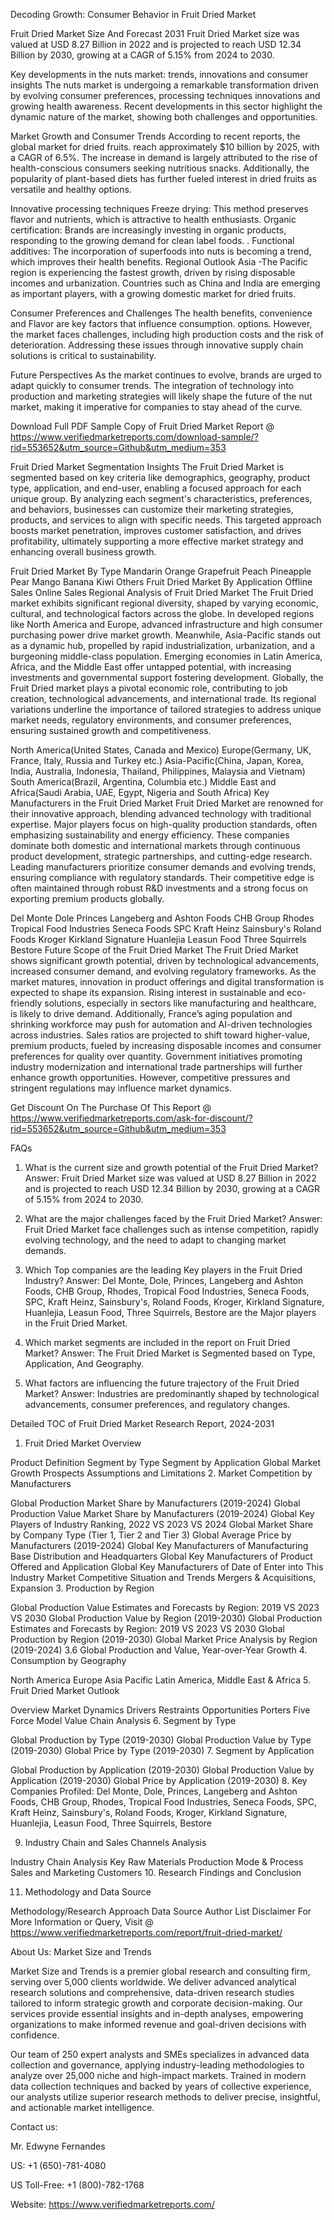 Decoding Growth: Consumer Behavior in Fruit Dried Market


Fruit Dried Market Size And Forecast 2031
Fruit Dried Market size was valued at USD 8.27 Billion in 2022 and is projected to reach USD 12.34 Billion by 2030, growing at a CAGR of 5.15% from 2024 to 2030.

Key developments in the nuts market: trends, innovations and consumer insights
The nuts market is undergoing a remarkable transformation driven by evolving consumer preferences, processing techniques innovations and growing health awareness. Recent developments in this sector highlight the dynamic nature of the market, showing both challenges and opportunities.

Market Growth and Consumer Trends
According to recent reports, the global market for dried fruits. reach approximately $10 billion by 2025, with a CAGR of 6.5%. The increase in demand is largely attributed to the rise of health-conscious consumers seeking nutritious snacks. Additionally, the popularity of plant-based diets has further fueled interest in dried fruits as versatile and healthy options.

Innovative processing techniques
Freeze drying: This method preserves flavor and nutrients, which is attractive to health enthusiasts.
Organic certification: Brands are increasingly investing in organic products, responding to the growing demand for clean label foods. .
Functional additives: The incorporation of superfoods into nuts is becoming a trend, which improves their health benefits.
Regional Outlook
Asia -The Pacific region is experiencing the fastest growth, driven by rising disposable incomes and urbanization. Countries such as China and India are emerging as important players, with a growing domestic market for dried fruits.

Consumer Preferences and Challenges
The health benefits, convenience and Flavor are key factors that influence consumption. options. However, the market faces challenges, including high production costs and the risk of deterioration. Addressing these issues through innovative supply chain solutions is critical to sustainability.

Future Perspectives
As the market continues to evolve, brands are urged to adapt quickly to consumer trends. The integration of technology into production and marketing strategies will likely shape the future of the nut market, making it imperative for companies to stay ahead of the curve.

Download Full PDF Sample Copy of Fruit Dried Market Report @ https://www.verifiedmarketreports.com/download-sample/?rid=553652&utm_source=Github&utm_medium=353

Fruit Dried Market Segmentation Insights
The Fruit Dried Market is segmented based on key criteria like demographics, geography, product type, application, and end-user, enabling a focused approach for each unique group. By analyzing each segment's characteristics, preferences, and behaviors, businesses can customize their marketing strategies, products, and services to align with specific needs. This targeted approach boosts market penetration, improves customer satisfaction, and drives profitability, ultimately supporting a more effective market strategy and enhancing overall business growth.

Fruit Dried Market By Type
Mandarin Orange
Grapefruit
Peach
Pineapple
Pear
Mango
Banana
Kiwi
Others
Fruit Dried Market By Application
Offline Sales
Online Sales
Regional Analysis of Fruit Dried Market
The Fruit Dried market exhibits significant regional diversity, shaped by varying economic, cultural, and technological factors across the globe. In developed regions like North America and Europe, advanced infrastructure and high consumer purchasing power drive market growth. Meanwhile, Asia-Pacific stands out as a dynamic hub, propelled by rapid industrialization, urbanization, and a burgeoning middle-class population. Emerging economies in Latin America, Africa, and the Middle East offer untapped potential, with increasing investments and governmental support fostering development. Globally, the Fruit Dried market plays a pivotal economic role, contributing to job creation, technological advancements, and international trade. Its regional variations underline the importance of tailored strategies to address unique market needs, regulatory environments, and consumer preferences, ensuring sustained growth and competitiveness.

North America(United States, Canada and Mexico)
Europe(Germany, UK, France, Italy, Russia and Turkey etc.)
Asia-Pacific(China, Japan, Korea, India, Australia, Indonesia, Thailand, Philippines, Malaysia and Vietnam)
South America(Brazil, Argentina, Columbia etc.)
Middle East and Africa(Saudi Arabia, UAE, Egypt, Nigeria and South Africa)
Key Manufacturers in the Fruit Dried Market
Fruit Dried Market are renowned for their innovative approach, blending advanced technology with traditional expertise. Major players focus on high-quality production standards, often emphasizing sustainability and energy efficiency. These companies dominate both domestic and international markets through continuous product development, strategic partnerships, and cutting-edge research. Leading manufacturers prioritize consumer demands and evolving trends, ensuring compliance with regulatory standards. Their competitive edge is often maintained through robust R&D investments and a strong focus on exporting premium products globally.

Del Monte
Dole
Princes
Langeberg and Ashton Foods
CHB Group
Rhodes
Tropical Food Industries
Seneca Foods
SPC
Kraft Heinz
Sainsbury's
Roland Foods
Kroger
Kirkland Signature
Huanlejia
Leasun Food
Three Squirrels
Bestore
Future Scope of the Fruit Dried Market
The Fruit Dried Market shows significant growth potential, driven by technological advancements, increased consumer demand, and evolving regulatory frameworks. As the market matures, innovation in product offerings and digital transformation is expected to shape its expansion. Rising interest in sustainable and eco-friendly solutions, especially in sectors like manufacturing and healthcare, is likely to drive demand. Additionally, France’s aging population and shrinking workforce may push for automation and AI-driven technologies across industries. Sales ratios are projected to shift toward higher-value, premium products, fueled by increasing disposable incomes and consumer preferences for quality over quantity. Government initiatives promoting industry modernization and international trade partnerships will further enhance growth opportunities. However, competitive pressures and stringent regulations may influence market dynamics.

Get Discount On The Purchase Of This Report @ https://www.verifiedmarketreports.com/ask-for-discount/?rid=553652&utm_source=Github&utm_medium=353

FAQs
1. What is the current size and growth potential of the Fruit Dried Market?
Answer: Fruit Dried Market size was valued at USD 8.27 Billion in 2022 and is projected to reach USD 12.34 Billion by 2030, growing at a CAGR of 5.15% from 2024 to 2030.

2. What are the major challenges faced by the Fruit Dried Market?
Answer: Fruit Dried Market face challenges such as intense competition, rapidly evolving technology, and the need to adapt to changing market demands.

3. Which Top companies are the leading Key players in the Fruit Dried Industry?
Answer: Del Monte, Dole, Princes, Langeberg and Ashton Foods, CHB Group, Rhodes, Tropical Food Industries, Seneca Foods, SPC, Kraft Heinz, Sainsbury's, Roland Foods, Kroger, Kirkland Signature, Huanlejia, Leasun Food, Three Squirrels, Bestore are the Major players in the Fruit Dried Market.

4. Which market segments are included in the report on Fruit Dried Market?
Answer: The Fruit Dried Market is Segmented based on Type, Application, And Geography.

5. What factors are influencing the future trajectory of the Fruit Dried Market?
Answer: Industries are predominantly shaped by technological advancements, consumer preferences, and regulatory changes.

Detailed TOC of Fruit Dried Market Research Report, 2024-2031
1. Fruit Dried Market Overview

Product Definition
Segment by Type
Segment by Application
Global Market Growth Prospects
Assumptions and Limitations
2. Market Competition by Manufacturers

Global Production Market Share by Manufacturers (2019-2024)
Global Production Value Market Share by Manufacturers (2019-2024)
Global Key Players of Industry Ranking, 2022 VS 2023 VS 2024
Global Market Share by Company Type (Tier 1, Tier 2 and Tier 3)
Global Average Price by Manufacturers (2019-2024)
Global Key Manufacturers of Manufacturing Base Distribution and Headquarters
Global Key Manufacturers of Product Offered and Application
Global Key Manufacturers of Date of Enter into This Industry
Market Competitive Situation and Trends
Mergers & Acquisitions, Expansion
3. Production by Region

Global Production Value Estimates and Forecasts by Region: 2019 VS 2023 VS 2030
Global Production Value by Region (2019-2030)
Global Production Estimates and Forecasts by Region: 2019 VS 2023 VS 2030
Global Production by Region (2019-2030)
Global Market Price Analysis by Region (2019-2024) 3.6 Global Production and Value, Year-over-Year Growth
4. Consumption by Geography

North America
Europe
Asia Pacific
Latin America, Middle East & Africa
5. Fruit Dried Market Outlook

Overview
Market Dynamics
Drivers
Restraints
Opportunities
Porters Five Force Model
Value Chain Analysis 
6. Segment by Type

Global Production by Type (2019-2030)
Global Production Value by Type (2019-2030)
Global Price by Type (2019-2030)
7. Segment by Application

Global Production by Application (2019-2030)
Global Production Value by Application (2019-2030)
Global Price by Application (2019-2030)
8. Key Companies Profiled: Del Monte, Dole, Princes, Langeberg and Ashton Foods, CHB Group, Rhodes, Tropical Food Industries, Seneca Foods, SPC, Kraft Heinz, Sainsbury's, Roland Foods, Kroger, Kirkland Signature, Huanlejia, Leasun Food, Three Squirrels, Bestore

9. Industry Chain and Sales Channels Analysis

Industry Chain Analysis
Key Raw Materials
Production Mode & Process
Sales and Marketing
Customers
10. Research Findings and Conclusion

11. Methodology and Data Source

Methodology/Research Approach
Data Source
Author List
Disclaimer
For More Information or Query, Visit @ https://www.verifiedmarketreports.com/report/fruit-dried-market/

About Us: Market Size and Trends

Market Size and Trends is a premier global research and consulting firm, serving over 5,000 clients worldwide. We deliver advanced analytical research solutions and comprehensive, data-driven research studies tailored to inform strategic growth and corporate decision-making. Our services provide essential insights and in-depth analyses, empowering organizations to make informed revenue and goal-driven decisions with confidence.

Our team of 250 expert analysts and SMEs specializes in advanced data collection and governance, applying industry-leading methodologies to analyze over 25,000 niche and high-impact markets. Trained in modern data collection techniques and backed by years of collective experience, our analysts utilize superior research methods to deliver precise, insightful, and actionable market intelligence.

Contact us:

Mr. Edwyne Fernandes

US: +1 (650)-781-4080

US Toll-Free: +1 (800)-782-1768

Website: https://www.verifiedmarketreports.com/
